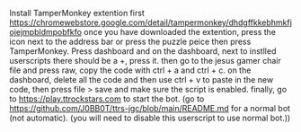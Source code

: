 Install TamperMonkey extention first https://chromewebstore.google.com/detail/tampermonkey/dhdgffkkebhmkfjojejmpbldmpobfkfo once you have downloaded the extention, press the icon next to the address bar or press the puzzle peice then press TamperMonkey. Press dashboard and on the dashboard, next to instlled userscripts there should be a +, press it. then go to the jesus gamer chair file and press raw, copy the code with ctrl + a and ctrl + c. on the dashboard, delete all the code and then use ctrl + v to paste in the new code, then press file > save and make sure the script is enabled. finally, go to https://play.ttrockstars.com to start the bot. (go to https://github.com/J0BB0T/ttrs-jgc/blob/main/README.md for a normal bot (not automatic). (you will need to disable this userscript to use normal bot.))
